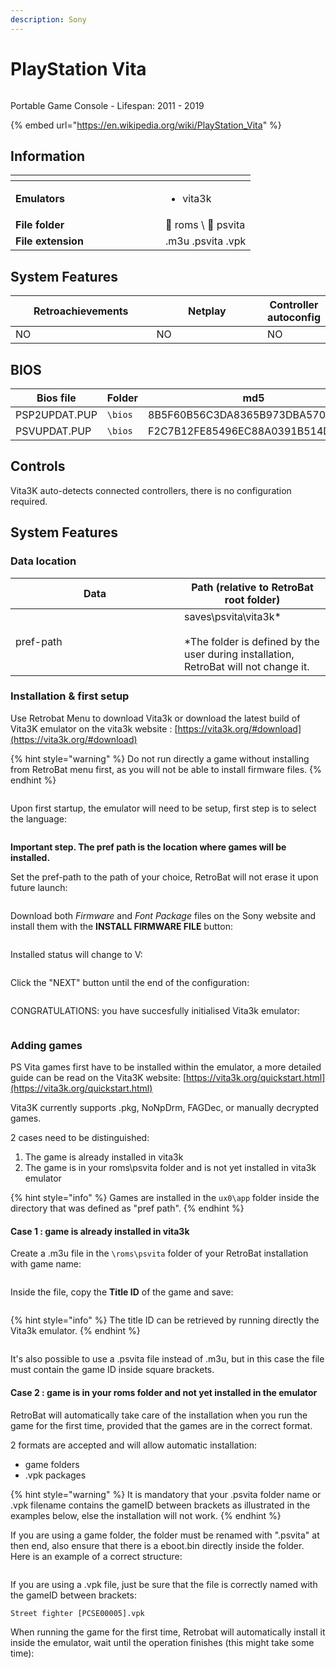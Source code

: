 ```yaml
---
description: Sony
---
```


# PlayStation Vita

<div align="left">

<figure><picture><source srcset="https://raw.githubusercontent.com/fabricecaruso/es-theme-carbon/91d85c7849cc550b0cac4e75cb8e0923d3b61b5e/art/logos/psvita-w.svg" media="(prefers-color-scheme: dark)"><img src="https://i.imgur.com/as0rgjr.png" alt=""></picture><figcaption></figcaption></figure>

</div>

Portable Game Console - Lifespan: 2011 - 2019

{% embed url="https://en.wikipedia.org/wiki/PlayStation_Vita" %}

## Information

<table data-header-hidden><thead><tr><th width="224"></th><th></th></tr></thead><tbody><tr><td><strong>Emulators</strong></td><td><ul><li>vita3k</li></ul></td></tr><tr><td><strong>File folder</strong></td><td><span data-gb-custom-inline data-tag="emoji" data-code="1f4c2">📂</span> roms \ <span data-gb-custom-inline data-tag="emoji" data-code="1f4c2">📂</span> psvita</td></tr><tr><td><strong>File extension</strong></td><td>.m3u .psvita .vpk</td></tr></tbody></table>

## System Features

<table><thead><tr><th width="256">Retroachievements</th><th width="243">Netplay</th><th>Controller autoconfig</th></tr></thead><tbody><tr><td>NO</td><td>NO</td><td>NO</td></tr></tbody></table>

## BIOS

<table><thead><tr><th width="193">Bios file</th><th width="142.03610108303252">Folder</th><th>md5</th></tr></thead><tbody><tr><td>PSP2UPDAT.PUP</td><td><code>\bios</code></td><td>8B5F60B56C3DA8365B973DBA570C53A5</td></tr><tr><td>PSVUPDAT.PUP</td><td><code>\bios</code></td><td>F2C7B12FE85496EC88A0391B514D6E3B</td></tr></tbody></table>

## Controls

Vita3K auto-detects connected controllers, there is no configuration required.

## System Features

### Data location

<table><thead><tr><th width="254">Data</th><th>Path (relative to RetroBat root folder)</th></tr></thead><tbody><tr><td>pref-path</td><td>saves\psvita\vita3k*<br><br>*The folder is defined by the user during installation, RetroBat will not change it.</td></tr></tbody></table>

### Installation & first setup

Use Retrobat Menu to download Vita3k or download the latest build of Vita3K emulator on the vita3k website : [https://vita3k.org/#download](https://vita3k.org/#download)

{% hint style="warning" %}
Do not run directly a game without installing from RetroBat menu first, as you will not be able to install firmware files.
{% endhint %}

<div align="left">

<figure><img src="https://i.imgur.com/k9c9vpN.png" alt=""><figcaption></figcaption></figure>

</div>

Upon first startup, the emulator will need to be setup, first step is to select the language:

<div align="left">

<figure><img src="https://i.imgur.com/UiqGo28.png" alt=""><figcaption></figcaption></figure>

</div>

**Important step. The pref path is the location where games will be installed.**&#x20;

Set the pref-path to the path of your choice,  RetroBat will not erase it upon future launch:

<div align="left">

<figure><img src="https://i.imgur.com/bKZh9Ap.png" alt=""><figcaption></figcaption></figure>

</div>

Download both _Firmware_ and _Font Package_ files on the Sony website and install them with the **INSTALL FIRMWARE FILE** button:

<div align="left">

<figure><img src="https://i.imgur.com/TecEwYu.png" alt=""><figcaption></figcaption></figure>

</div>

Installed status will change to V:

<div align="left">

<figure><img src="https://i.imgur.com/JmQbJpH.png" alt=""><figcaption></figcaption></figure>

</div>

Click the "NEXT" button until the end of the configuration:

<div align="left">

<figure><img src="https://i.imgur.com/oJgHNvm.png" alt=""><figcaption></figcaption></figure>

</div>

CONGRATULATIONS: you have succesfully initialised Vita3k emulator:

<div align="left">

<figure><img src="https://i.imgur.com/9NmozWv.png" alt=""><figcaption></figcaption></figure>

</div>

### Adding games

PS Vita games first have to be installed within the emulator, a more detailed guide can be read on the Vita3K website: [https://vita3k.org/quickstart.html](https://vita3k.org/quickstart.html)

Vita3K currently supports .pkg, NoNpDrm, FAGDec, or manually decrypted games.&#x20;

2 cases need to be distinguished:

1. The game is already installed in vita3k
2. The game is in your roms\psvita folder and is not yet installed in vita3k emulator

{% hint style="info" %}
Games are installed in the `ux0\app` folder inside the directory that was defined as "pref path".
{% endhint %}

#### Case 1 : game is already installed in vita3k

Create a .m3u file in the `\roms\psvita` folder of your RetroBat installation with game name:

<div align="left">

<figure><img src="https://i.imgur.com/tfILs19.png" alt=""><figcaption></figcaption></figure>

</div>

Inside the file, copy the **Title ID** of the game and save:

<div align="left">

<figure><img src="https://i.imgur.com/Fs8a98E.png" alt=""><figcaption></figcaption></figure>

</div>

{% hint style="info" %}
The title ID can be retrieved by running directly the Vita3k emulator.
{% endhint %}

<div align="left">

<figure><img src="https://i.imgur.com/edf1nck.png" alt=""><figcaption></figcaption></figure>

</div>

It's also possible to use a .psvita file instead of .m3u, but in this case the file must contain the game ID inside square brackets.

#### Case 2 : game is in your roms folder and not yet installed in the emulator

RetroBat will automatically take care of the installation when you run the game for the first time, provided that the games are in the correct format.



2 formats are accepted and will allow automatic installation:

* game folders
* .vpk packages

{% hint style="warning" %}
It is mandatory that your .psvita folder name or .vpk filename contains the gameID between brackets as illustrated in the examples below, else the installation will not work.
{% endhint %}

If you are using a game folder, the folder must be renamed with ".psvita" at then end, also ensure that there is a eboot.bin directly inside the folder. Here is an example of a correct structure:

<div align="left">

<figure><img src="https://i.imgur.com/Anjm21x.png" alt=""><figcaption></figcaption></figure>

</div>

If you are using a .vpk file, just be sure that the file is correctly named with the gameID between brackets:

```
Street fighter [PCSE00005].vpk
```

When running the game for the first time, Retrobat will automatically install it inside the emulator, wait until the operation finishes (this might take some time):

<div align="left">

<figure><img src="https://i.imgur.com/bYSh81f.png" alt=""><figcaption></figcaption></figure>

</div>

